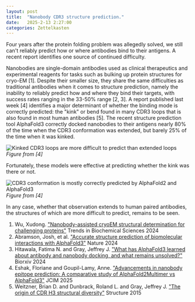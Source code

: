```yaml
---
layout: post
title:  "Nanobody CDR3 structure prediction."
date:   2025-2-13 2:27:00
categories: Zettelkasten
---
```

Four years after the protein folding problem was allegedly solved, we still can't reliably predict how or where antibodies bind to their antigens. A recent report identifies one source of continued difficulty.

Nanobodies are single-domain antibodies used as clinical therapeutics and experimental reagents for tasks such as bulking up protein structures for cryo-EM [1]. Despite their smaller size, they share the same difficulties as traditional antibodies when it comes to structure prediction, namely the inability to reliably predict how and where they bind their targets, with success rates ranging in the 33-50% range [2, 3]. A report published last week [4] identifies a major determinant of whether the binding mode is correctly predicted: the "kink" or bend found in many CDR3 loops that is also found in most human antibodies [5]. The recent structure prediction tool AlphaFold3 correctly docked nanobodies to their antigens nearly 80% of the time when the CDR3 conformation was extended, but barely 25% of the time when it was kinked.

![Kinked CDR3 loops are more difficult to predict than extended loops](/delalamo.github.io/assets/post_images/2025_09_02/2025_09_02_A.png)
*Figure from [4]*

Fortunately, these models were effective at predicting whether the kink was there or not. 

![CDR3 conformation is mostly correctly predicted by AlphaFold2 and AlphaFold3](/delalamo.github.io/assets/post_images/2025_09_02/2025_09_02_B.png)
*Figure from [4]*

In any case, whether that observation extends to human paired antibodies, the structures of which are more difficult to predict, remains to be seen.

1. Wu, Xudong. ["Nanobody-assisted cryoEM structural determination for challenging proteins"](doi.org/10.1016/j.tibs.2024.06.002) Trends in Biochemical Sciences 2024
2. Abramson, Josh, et al. ["Accurate structure prediction of biomolecular interactions with AlphaFold3"](doi.org/10.1038/s41586-024-07487-w) Nature 2024
3. Hitawala, Fatima N. and Gray, Jeffrey J. ["What has AlphaFold3 learned about antibody and nanobody docking, and what remains unsolved?"](doi.org/10.1101/2024.09.21.614257) Biorxiv 2024
4. Eshak, Floriane and Goupil-Lamy, Anne. ["Advancements in nanobody epitope prediction: A comparative study of AlphaFold2Multimer vs AlphaFold3"](doi.org/10.1021/acs.jcim.4c01877) JCIM 2025
5. Weitzner, Brian D. and Dunbrack, Roland L. and Gray, Jeffrey J. ["The origin of CDR H3 structural diversity"](doi.org/10.1016/j.str.2014.11.010) Structure 2015